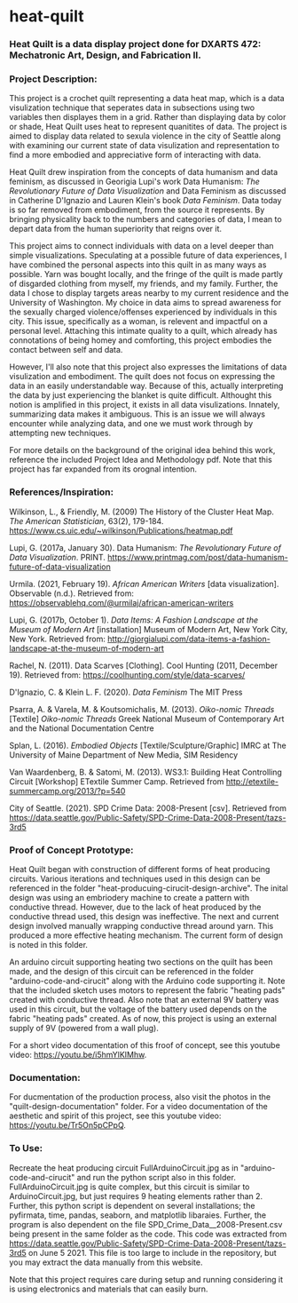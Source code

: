 # heat-quilt

### Heat Quilt is a data display project done for DXARTS 472: Mechatronic Art, Design, and Fabrication II.

### Project Description:

This project is a crochet quilt representing a data heat map, which is a data visulization technique that seperates data in subsections using two variables then displayes them in a grid. Rather than displaying data by color or shade, Heat Quilt uses heat to represent quanitites of data. The project is aimed to display data related to sexula violence in the city of Seattle along with examining our current state of data visulization and representation to find a more embodied and appreciative form of interacting with data. 

Heat Quilt drew inspiration from the concepts of data humanism and data feminism, as discussed in Georigia Lupi's work Data Humanism: *The Revolutionary Future of Data Visualization* and Data Feminism as discussed in Catherine D'Ignazio and Lauren Klein's book *Data Feminism*. Data today is so far removed from embodiment, from the source it represents. By bringing physicality back to the numbers and categories of data, I mean to depart data from the human superiority that reigns over it.

This project aims to connect individuals with data on a level deeper than simple visualizations. Speculating at a possible future of data experiences, I have combined the personal aspects into this quilt in as many ways as possible. Yarn was bought locally, and the fringe of the quilt is made partly of disgarded clothing from myself, my friends, and my family. Further, the data I chose to display targets areas nearby to my current residence and the University of Washington. My choice in data aims to spread awareness for the sexually charged violence/offenses experienced by individuals in this city. This issue, specifically as a woman, is relevent and impactful on a personal level. Attaching this intimate quality to a quilt, which already has connotations of being homey and comforting, this project embodies the contact between self and data.

However, I'll also note that this project also expresses the limitations of data visulization and embodiment. The quilt does not focus on expressing the data in an easily understandable way. Because of this, actually interpreting the data by just experiencing the blanket is quite difficult. Althought this notion is amplified in this project, it exists in all data visulizations. Innately, summarizing data makes it ambiguous. This is an issue we will always encounter while analyzing data, and one we must work through by attempting new techniques.

For more details on the background of the original idea behind this work, reference the included Project Idea and Methodology pdf. Note that this project has far expanded from its orognal intention.

### References/Inspiration:

Wilkinson, L., & Friendly, M. (2009) The History of the Cluster Heat Map. *The American Statistician*, 63(2), 179-184. https://www.cs.uic.edu/~wilkinson/Publications/heatmap.pdf

Lupi, G. (2017a, January 30). Data Humanism: *The Revolutionary Future of Data Visualization*. PRINT. https://www.printmag.com/post/data-humanism-future-of-data-visualization

Urmila. (2021, February 19). *African American Writers* [data visualization]. Observable (n.d.). Retrieved from: https://observablehq.com/@urmilaj/african-american-writers

Lupi, G. (2017b, October 1). *Data Items: A Fashion Landscape at the Museum of Modern Art* [installation] Museum of Modern Art, New York City, New York. Retrieved from: http://giorgialupi.com/data-items-a-fashion-landscape-at-the-museum-of-modern-art

Rachel, N. (2011). Data Scarves [Clothing]. Cool Hunting (2011, December 19). Retrieved from: https://coolhunting.com/style/data-scarves/

D'Ignazio, C. & Klein L. F. (2020). *Data Feminism* The MIT Press

Psarra, A. & Varela, M. & Koutsomichalis, M. (2013). *Oiko-nomic Threads* [Textile] *Oiko-nomic Threads* Greek National Museum of Contemporary Art and the National Documentation Centre

Splan, L. (2016). *Embodied Objects* [Textile/Sculpture/Graphic] IMRC at The University of Maine Department of New Media, SIM Residency

Van Waardenberg, B. & Satomi, M. (2013). WS3.1: Building Heat Controlling Circuit [Workshop] ETextile Summer Camp. Retrieved from http://etextile-summercamp.org/2013/?p=540

City of Seattle. (2021). SPD Crime Data: 2008-Present [csv]. Retrieved from https://data.seattle.gov/Public-Safety/SPD-Crime-Data-2008-Present/tazs-3rd5


### Proof of Concept Prototype:

Heat Quilt began with construction of different forms of heat producing circuits. Various iterations and techniques used in this design can be referenced in the folder "heat-producuing-cirucit-design-archive". The inital design was using an embriodery machine to create a pattern with conductive thread. However, due to the lack of heat produced by the conductive thread used, this design was ineffective. The next and current design involved manually wrapping conductive thread around yarn. This produced a more effective heating mechanism. The current form of design is noted in this folder.

An arduino circuit supporting heating two sections on the quilt has been made, and the design of this circuit can be referenced in the folder "arduino-code-and-cirucit" along with the Arduino code supporting it. Note that the included sketch uses motors to represent the fabric "heating pads" created with conductive thread. Also note that an external 9V battery was used in this circuit, but the voltage of the battery used depends on the fabric "heating pads" created. As of now, this project is using an external supply of 9V (powered from a wall plug).

For a short video documentation of this froof of concept, see this youtube video: https://youtu.be/i5hmYlKIMhw.

### Documentation:

For ducmentation of the production process, also visit the photos in the "quilt-design-documentation" folder. For a video documentation of the aesthetic and spirit of this project, see this youtube video: https://youtu.be/Tr5On5pCPpQ.

### To Use:

Recreate the heat producing circuit FullArduinoCircuit.jpg as in "arduino-code-and-cirucit" and run the python script also in this folder. FullArduinoCircuit.jpg is quite complex, but this circuit is similar to ArduinoCircuit.jpg, but just requires 9 heating elements rather than 2. Further, this python script is dependent on several installations; the pyfirmata, time, pandas, seaborn, and matplotlib libaraies. Further, the program is also dependent on the file SPD_Crime_Data__2008-Present.csv being present in the same folder as the code. This code was extracted from https://data.seattle.gov/Public-Safety/SPD-Crime-Data-2008-Present/tazs-3rd5 on June 5 2021. This file is too large to include in the repository, but you may extract the data manually from this website.

Note that this project requires care during setup and running considering it is using electronics and materials that can easily burn.
